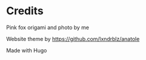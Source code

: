 # Credits

Pink fox origami and photo by me

Website theme by https://github.com/lxndrblz/anatole

Made with Hugo